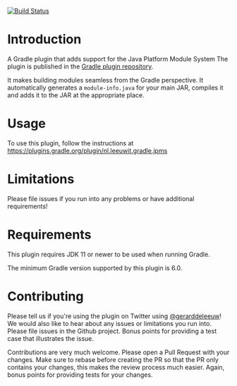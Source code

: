 [![Build Status](https://img.shields.io/github/workflow/status/lion7/gradle-jpms-plugin/Build)](https://github.com/lion7/gradle-jpms-plugin/actions?query=workflow%3A%22Build%22)


Introduction
===

A Gradle plugin that adds support for the Java Platform Module System
The plugin is published in the [Gradle plugin repository](https://plugins.gradle.org/plugin/nl.leeuwit.gradle.jpms).

It makes building modules seamless from the Gradle perspective. 
It automatically generates a `module-info.java` for your main JAR, compiles it and adds it to the JAR at the appropriate place.

Usage
===

To use this plugin, follow the instructions at https://plugins.gradle.org/plugin/nl.leeuwit.gradle.jpms

Limitations
===

Please file issues if you run into any problems or have additional requirements!

Requirements
===

This plugin requires JDK 11 or newer to be used when running Gradle.

The minimum Gradle version supported by this plugin is 6.0.

Contributing
===

Please tell us if you're using the plugin on Twitter using [@gerarddeleeuw](https://twitter.com/gerarddeleeuw)!
We would also like to hear about any issues or limitations you run into.
Please file issues in the Github project.
Bonus points for providing a test case that illustrates the issue.

Contributions are very much welcome.
Please open a Pull Request with your changes.
Make sure to rebase before creating the PR so that the PR only contains your changes, this makes the review process much easier.
Again, bonus points for providing tests for your changes.
